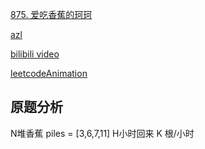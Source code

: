 [875. 爱吃香蕉的珂珂](https://leetcode-cn.com/problems/koko-eating-bananas/)

[azl](https://github.com/azl397985856/leetcode/blob/master/problems/875.koko-eating-bananas.md)

[bilibili video]()

[leetcodeAnimation](https://github.com/MisterBooo/LeetCodeAnimation)


## 原题分析
  N堆香蕉  piles = [3,6,7,11]
  H小时回来
  K 根/小时
